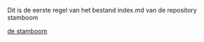 Dit is de eerste regel van het bestand index.md van de repository stamboom

[de stamboom](https://stamboomKnoop.html)
